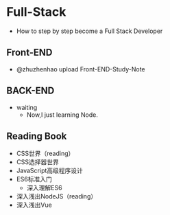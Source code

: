 # Full-Stack
- How to step by step become a Full Stack Developer
## Front-END
- @zhuzhenhao upload Front-END-Study-Note
## BACK-END
- waiting
  - Now,I just learning Node.
## Reading Book
- CSS世界（reading）
- CSS选择器世界
- JavaScript高级程序设计
- ES6标准入门
  - 深入理解ES6
- 深入浅出NodeJS（reading）
- 深入浅出Vue
